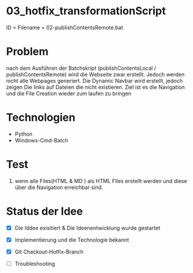 <h1>03_hotfix_transformationScript</h1>
ID = Filename = 02-publishContentsRemote.bat

# Problem
nach dem Ausführen der Batchskript (publishContentsLocal / publishContentsRemote) wird die Webseite zwar erstellt. Jedoch werden nicht alle Webpages generiert. Die Dynamic Navbar wird erstellt, jedoch zeigen Die links auf Dateien die nicht existieren. Ziel ist es die Navigation und die File Creation wieder zum laufen zu bringen

# Technologien
- Python
- Windows-Cmd-Batch

# Test
1) wenn alle Files(HTML & MD ) als HTML FIles erstellt werden und diese über die Navigation erreichbar sind.


# Status der Idee

- [x]  Die Iddee exisitiert & Die Ideenentwicklung wurde gestartet
- [x]  Implementierung und die Technologie bekannt
- [x]  Git Checkout-Hotfix-Branch 
- [ ]  Troubleshooting


